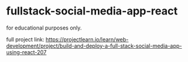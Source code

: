 # fullstack-social-media-app-react

for educational purposes only.

full project link: https://projectlearn.io/learn/web-development/project/build-and-deploy-a-full-stack-social-media-app-using-react-207